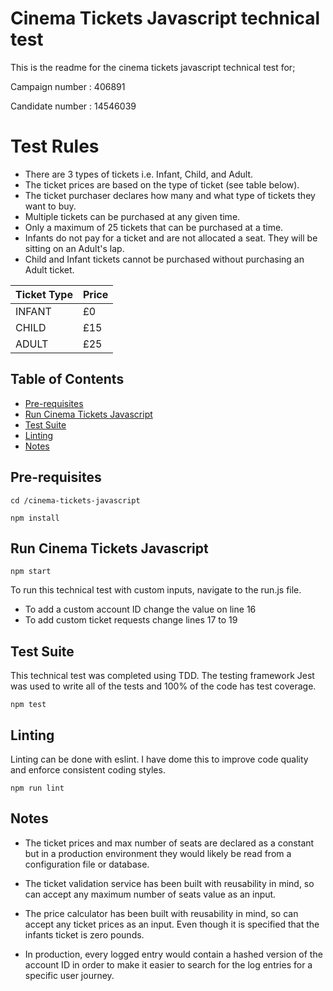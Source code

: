 # Cinema Tickets Javascript technical test

This is the readme for the cinema tickets javascript technical test for;

Campaign number : 406891

Candidate number : 14546039

# Test Rules
- There are 3 types of tickets i.e. Infant, Child, and Adult.
- The ticket prices are based on the type of ticket (see table below).
- The ticket purchaser declares how many and what type of tickets they want to buy.
- Multiple tickets can be purchased at any given time.
- Only a maximum of 25 tickets that can be purchased at a time.
- Infants do not pay for a ticket and are not allocated a seat. They will be sitting on an Adult's lap.
- Child and Infant tickets cannot be purchased without purchasing an Adult ticket.

|   Ticket Type    |     Price   |
| ---------------- | ----------- |
|    INFANT        |    £0       |
|    CHILD         |    £15     |
|    ADULT         |    £25      |

## Table of Contents

- [Pre-requisites](#pre-requisites)
- [Run Cinema Tickets Javascript](#run-cinema-tickets-javascript)
- [Test Suite](#test-suite)
- [Linting](#linting)
- [Notes](#notes)

## Pre-requisites

```shell
cd /cinema-tickets-javascript

npm install
```

## Run Cinema Tickets Javascript

```shell
npm start
```
To run this technical test with custom inputs, navigate to the run.js file.

- To add a custom account ID change the value on line 16
- To add custom ticket requests change lines 17 to 19


## Test Suite

This technical test was completed using TDD. The testing framework Jest was used to write all of the tests and 100% of the code has test coverage. 

```shell
npm test
```

## Linting

Linting can be done with eslint. I have dome this to improve code quality and enforce consistent coding styles.

```shell
npm run lint
```

## Notes

- The ticket prices and max number of seats are declared as a constant but in a production environment they would likely be read from a configuration file or database.

- The ticket validation service has been built with reusability in mind, so can accept any maximum number of seats value as an input.

- The price calculator has been built with reusability in mind, so can accept any ticket prices as an input. Even though it is specified that the infants ticket is zero pounds.

- In production, every logged entry would contain a hashed version of the account ID in order to make it easier to search for the log entries for a specific user journey.

